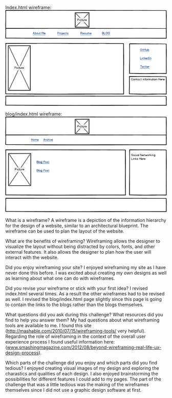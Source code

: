 
Index.html wireframe:
![index.html wireframe](./imgs/index-wireframe.png)


blog/index.html wireframe:
![blog/index.html wireframe](./imgs/blog-index-wireframe.png)


What is a wireframe?
A wireframe is a depiction of the information hierarchy for the design of a website, similar to an architectural blueprint. The wireframe can be used to plan the layout of the website.

What are the benefits of wireframing?
Wireframing allows the designer to visualize the layout without being distracted by colors, fonts, and other external features. It also allows the designer to plan how the user will interact with the website.

Did you enjoy wireframing your site?
I enjoyed wireframing my site as I have never done this before. I was excited about creating my own designs as well as learning about what one can do with wireframes.

Did you revise your wireframe or stick with your first idea?
I revised index.html several times. As a result the other wireframes had to be revised as well. I revised the blog/index.html page slightly since this page is going to contain the links to the blogs rather than the blogs themselves. 

What questions did you ask during this challenge? What resources did you find to help you answer them?
My had questions about what wireframing tools are available to me. I found this site (http://mashable.com/2010/07/15/wireframing-tools/ very helpful). Regarding the role of wireframing in the context of the overall user experience process I found useful information here: (www.smashingmagazine.com/2012/08/beyond-wireframing-real-life-ux-design-process).  

Which parts of the challenge did you enjoy and which parts did you find tedious?
I enjoyed creating visual images of my design and exploring the charastics and qualities of each design. I also enjoyed brainstorming the possibilities for different features I could add to my pages. The part of the challenge that was a little tedious was the making of the wireframes themselves since I did not use a graphic design software at first.